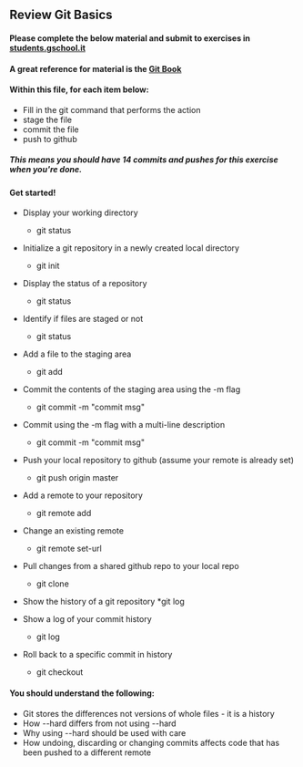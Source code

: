 ## Review Git Basics

#### Please complete the below material and submit to exercises in [students.gschool.it](https://students.gschool.it/)

#### A great reference for material is the [Git Book](http://git-scm.com/book/en/v2/Git-Basics-Getting-a-Git-Repository)

#### Within this file, for each item below:

* Fill in the git command that performs the action
* stage the file
* commit the file
* push to github

##### This means you should have 14 commits and pushes for this exercise when you're done.

#### Get started!

* Display your working directory
  * git status

* Initialize a git repository in a newly created local directory
  * git init

* Display the status of a repository
  * git status

* Identify if files are staged or not
  * git status

* Add a file to the staging area
  * git add <file name>

* Commit the contents of the staging area using the -m flag
  * git commit -m "commit msg"

* Commit using the -m flag with a multi-line description
  * git commit -m "commit msg"

* Push your local repository to github (assume your remote is already set)
  * git push origin master

* Add a remote to your repository
  * git remote add

* Change an existing remote
  * git remote set-url

* Pull changes from a shared github repo to your local repo
  * git clone

* Show the history of a git repository
  *git log

* Show a log of your commit history
  * git log

* Roll back to a specific commit in history
  * git checkout <enter SHA1 number>

#### You should understand the following:

* Git stores the differences not versions of whole files - it is a history
* How --hard differs from not using --hard
* Why using --hard should be used with care
* How undoing, discarding or changing commits affects code that has been pushed
to a different remote

